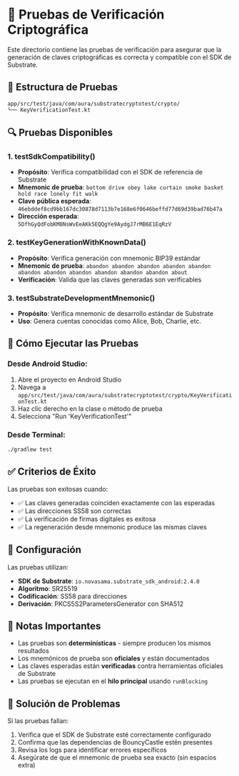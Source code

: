 # 🧪 Pruebas de Verificación Criptográfica

Este directorio contiene las pruebas de verificación para asegurar que la generación de claves criptográficas es correcta y compatible con el SDK de Substrate.

## 📁 Estructura de Pruebas

```
app/src/test/java/com/aura/substratecryptotest/crypto/
└── KeyVerificationTest.kt
```

## 🔍 Pruebas Disponibles

### 1. **testSdkCompatibility()**
- **Propósito**: Verifica compatibilidad con el SDK de referencia de Substrate
- **Mnemonic de prueba**: `bottom drive obey lake curtain smoke basket hold race lonely fit walk`
- **Clave pública esperada**: `46ebddef8cd9bb167dc30878d7113b7e168e6f0646beffd77d69d39bad76b47a`
- **Dirección esperada**: `5DfhGyQdFobKM8NsWvEeAKk5EQQgYe9AydgJ7rMB6E1EqRzV`

### 2. **testKeyGenerationWithKnownData()**
- **Propósito**: Verifica generación con mnemonic BIP39 estándar
- **Mnemonic de prueba**: `abandon abandon abandon abandon abandon abandon abandon abandon abandon abandon abandon about`
- **Verificación**: Valida que las claves generadas son verificables

### 3. **testSubstrateDevelopmentMnemonic()**
- **Propósito**: Verifica mnemonic de desarrollo estándar de Substrate
- **Uso**: Genera cuentas conocidas como Alice, Bob, Charlie, etc.

## 🚀 Cómo Ejecutar las Pruebas

### Desde Android Studio:
1. Abre el proyecto en Android Studio
2. Navega a `app/src/test/java/com/aura/substratecryptotest/crypto/KeyVerificationTest.kt`
3. Haz clic derecho en la clase o método de prueba
4. Selecciona "Run 'KeyVerificationTest'"

### Desde Terminal:
```bash
./gradlew test
```

## ✅ Criterios de Éxito

Las pruebas son exitosas cuando:
- ✅ Las claves generadas coinciden exactamente con las esperadas
- ✅ Las direcciones SS58 son correctas
- ✅ La verificación de firmas digitales es exitosa
- ✅ La regeneración desde mnemonic produce las mismas claves

## 🔧 Configuración

Las pruebas utilizan:
- **SDK de Substrate**: `io.novasama.substrate_sdk_android:2.4.0`
- **Algoritmo**: SR25519
- **Codificación**: SS58 para direcciones
- **Derivación**: PKCS5S2ParametersGenerator con SHA512

## 📝 Notas Importantes

- Las pruebas son **determinísticas** - siempre producen los mismos resultados
- Los mnemónicos de prueba son **oficiales** y están documentados
- Las claves esperadas están **verificadas** contra herramientas oficiales de Substrate
- Las pruebas se ejecutan en el **hilo principal** usando `runBlocking`

## 🐛 Solución de Problemas

Si las pruebas fallan:
1. Verifica que el SDK de Substrate esté correctamente configurado
2. Confirma que las dependencias de BouncyCastle estén presentes
3. Revisa los logs para identificar errores específicos
4. Asegúrate de que el mnemonic de prueba sea exacto (sin espacios extra)


